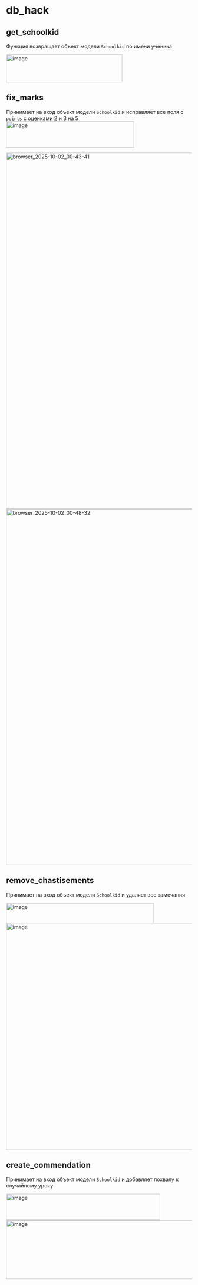 # db_hack
## get_schoolkid
Функция возвращает объект модели `Schoolkid` по имени ученика

<img width="315" height="75" alt="image" src="https://github.com/user-attachments/assets/5b723fbd-78f5-4dba-9e40-e551a3f6fe08" />

## fix_marks
Принимает на вход объект модели `Schoolkid` и исправляет все поля с `points` с оценками 2 и 3 на 5
<img width="347" height="71" alt="image" src="https://github.com/user-attachments/assets/a51fe760-721e-4b5d-a22e-13dc4733301e" />

<img width="1121" height="964" alt="browser_2025-10-02_00-43-41" src="https://github.com/user-attachments/assets/b9c9beda-672a-47f2-929a-0247d60a52ff" />
<img width="1112" height="964" alt="browser_2025-10-02_00-48-32" src="https://github.com/user-attachments/assets/71fa98c1-9b55-46d6-b108-87f6888e36f3" />

## remove_chastisements
Принимает на вход объект модели `Schoolkid` и удаляет все замечания

<img width="400" height="54" alt="image" src="https://github.com/user-attachments/assets/ae590524-feba-4676-9574-ddc67b97e802" />

<img width="1117" height="614" alt="image" src="https://github.com/user-attachments/assets/54193e7c-e8e2-490b-be2f-054efbcd5ee0" />


## create_commendation
Принимает на вход объект модели `Schoolkid` и добавляет похвалу к случайному уроку

<img width="418" height="71" alt="image" src="https://github.com/user-attachments/assets/9cbfedae-a19d-4fa2-b4bd-538231a72909" />

<img width="1127" height="160" alt="image" src="https://github.com/user-attachments/assets/b101aef5-f330-401c-85fd-fc6479e1b5e3" />
